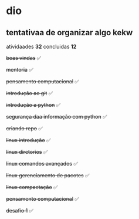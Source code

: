 # dio
## tentativaa de organizar algo kekw



 atividaades **32**
 concluidas **12**      

 <p><s>boas vindas</s>  ✅ </p> 
 <p><s>mentoria</s> ✅ </p> 
 <p><s>pensamento computacional</s>  ✅</p> 
 <p><s>introdução ao git</s>  ✅ </p> 
 <p><s>introdução a python</s>  ✅</p> 
 <p><s>segurança daa informação com python</s> ✅</p> 
 <p><s>criando repo</s> ✅</p> 
 <p><s>linux introdução</s> ✅</p> 
 <p><s>linux diretorios</s> ✅</p>  
 <p><s>linux comandos avançados</s> ✅</p>  
 <p><s>linux gerenciamento de pacotes</s> ✅</p>  
 <p><s>linux compactação</s> ✅</p>  
 <p><s>pensamento computacional</s> ✅</p>  
 <p><s>desafio 1</s> ✅</p> 